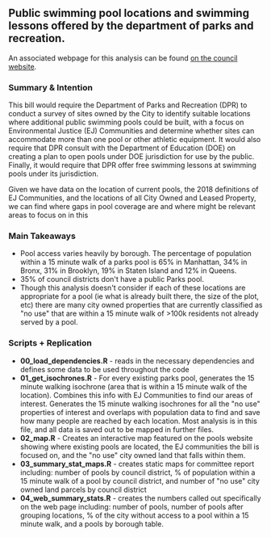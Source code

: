 ## 	Public swimming pool locations and swimming lessons offered by the department of parks and recreation.

An associated webpage for this analysis can be found [on the council website](https://council.nyc.gov/data/pools/).


### Summary & Intention

This bill would require the Department of Parks and Recreation (DPR) to conduct a survey of sites owned by the City to identify suitable locations where additional public swimming pools could be built, with a focus on Environmental Justice (EJ) Communities and determine whether sites can accommodate more than one pool or other athletic equipment. It would also require that DPR consult with the Department of Education (DOE) on creating a plan to open pools under DOE jurisdiction for use by the public. Finally, it would require that DPR offer free swimming lessons at swimming pools under its jurisdiction.

Given we have data on the location of current pools, the 2018 definitions of EJ Communities, and the locations of all City Owned and Leased Property, we can find where gaps in pool coverage are and where might be relevant areas to focus on in this 


### Main Takeaways

* Pool access varies heavily by borough. The percentage of population within a 15 minute walk of a parks pool is 65% in Manhattan, 34% in Bronx, 31% in Brooklyn, 19% in Staten Island and 12% in Queens.
* 35% of council districts don't have a public Parks pool.
* Though this analysis doesn't consider if each of these locations are appropriate for a pool (ie what is already built there, the size of the plot, etc) there are many city owned properties that are currently classified as "no use" that are within a 15 minute walk of >100k residents not already served by a pool. 


### Scripts + Replication 

* **00_load_dependencies.R** - reads in the necessary dependencies and defines some data to be used throughout the code 
* **01_get_isochrones.R** - For every existing parks pool, generates the 15 minute walking isochrone (area that is within a 15 minute walk of the location). Combines this info with EJ Communities to find our areas of interest. Generates the 15 minute walking isochrones for all the "no use" properties of interest and overlaps with population data to find and save how many people are reached by each location. Most analysis is in this file, and all data is saved out to be mapped in further files. 
* **02_map.R** - Creates an interactive map featured on the pools website showing where existing pools are located, the EJ communities the bill is focused on, and the "no use" city owned land that falls within them. 
* **03_summary_stat_maps.R** - creates static maps for committee report including: number of pools by council district, % of population within a 15 minute walk of a pool by council district, and number of "no use" city owned land parcels by council district
* **04_web_summary_stats.R** - creates the numbers called out specifically on the web page including: number of pools, number of pools after grouping locations, % of the city without access to a pool within a 15 minute walk, and a pools by borough table. 
